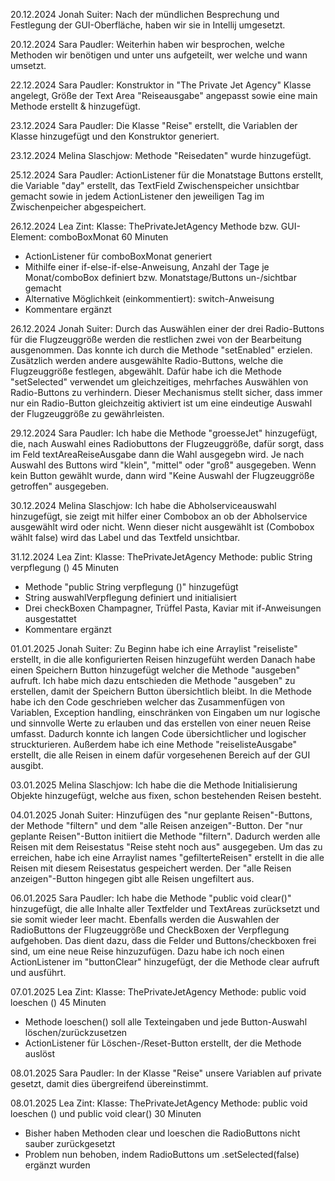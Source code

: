 20.12.2024 Jonah Suiter:
Nach der mündlichen Besprechung und Festlegung der GUI-Oberfläche, haben wir sie in Intellij umgesetzt.

 
20.12.2024 Sara Paudler:
Weiterhin haben wir besprochen, welche Methoden wir benötigen und unter uns aufgeteilt, wer welche und wann umsetzt.

 
22.12.2024 Sara Paudler:
Konstruktor in "The Private Jet Agency" Klasse angelegt, Größe der Text Area "Reiseausgabe" angepasst sowie eine main Methode erstellt & hinzugefügt.

23.12.2024 Sara Paudler:
Die Klasse "Reise" erstellt, die Variablen der Klasse hinzugefügt und den Konstruktor generiert.

23.12.2024 Melina Slaschjow:
Methode "Reisedaten" wurde hinzugefügt.

25.12.2024 Sara Paudler:
ActionListener für die Monatstage Buttons erstellt, die Variable "day" erstellt, das TextField Zwischenspeicher unsichtbar gemacht sowie in jedem ActionListener den jeweiligen Tag im Zwischenpeicher abgespeichert.

26.12.2024 Lea Zint:
Klasse: ThePrivateJetAgency
Methode bzw. GUI-Element: comboBoxMonat
60 Minuten
- ActionListener für comboBoxMonat generiert
- Mithilfe einer if-else-if-else-Anweisung, Anzahl der Tage je Monat/comboBox definiert bzw. Monatstage/Buttons un-/sichtbar gemacht
- Alternative Möglichkeit (einkommentiert): switch-Anweisung
- Kommentare ergänzt

26.12.2024 Jonah Suiter:
Durch das Auswählen einer der drei Radio-Buttons für die Flugzeuggröße werden die restlichen zwei von der Bearbeitung ausgenommen. Das konnte ich durch die Methode "setEnabled" erzielen. Zusätzlich werden andere ausgewählte Radio-Buttons, welche die Flugzeuggröße festlegen, abgewählt. Dafür habe ich die Methode "setSelected" verwendet um gleichzeitiges, mehrfaches Auswählen von Radio-Buttons zu verhindern. Dieser Mechanismus stellt sicher, dass immer nur ein Radio-Button gleichzeitig aktiviert ist um eine eindeutige Auswahl der Flugzeuggröße zu gewährleisten.

29.12.2024 Sara Paudler:
Ich habe die Methode "groesseJet" hinzugefügt, die, nach Auswahl eines Radiobuttons der Flugzeuggröße, dafür sorgt, dass im Feld textAreaReiseAusgabe dann die Wahl ausgegebn wird. Je nach Auswahl des Buttons wird "klein", "mittel" oder "groß" ausgegeben. Wenn kein Button gewählt wurde, dann wird "Keine Auswahl der Flugzeuggröße getroffen" ausgegeben.

30.12.2024 Melina Slaschjow:
Ich habe die Abholserviceauswahl hinzugefügt, sie zeigt mit hilfer einer Combobox an ob der Abholservice ausgewählt wird oder nicht. Wenn dieser nicht ausgewählt ist (Combobox wählt false) wird das Label und das Textfeld unsichtbar.

31.12.2024 Lea Zint:
Klasse: ThePrivateJetAgency
Methode: public String verpflegung ()
45 Minuten
- Methode "public String verpflegung ()" hinzugefügt
- String auswahlVerpflegung definiert und initialisiert
- Drei checkBoxen Champagner, Trüffel Pasta, Kaviar mit if-Anweisungen ausgestattet
- Kommentare ergänzt

01.01.2025 Jonah Suiter:
Zu Beginn habe ich eine Arraylist "reiseliste" erstellt, in die alle konfigurierten Reisen hinzugefüht werden
Danach habe einen Speichern Button hinzugefügt welcher die Methode "ausgeben" aufruft.
Ich habe mich dazu entschieden die Methode "ausgeben" zu erstellen, damit der Speichern Button übersichtlich bleibt. In die Methode habe ich den Code geschrieben welcher das Zusammenfügen von Variablen, Exception handling, einschränken von Eingaben um nur logische und sinnvolle Werte zu erlauben und das erstellen von einer neuen Reise umfasst. Dadurch konnte ich langen Code übersichtlicher und logischer struckturieren. Außerdem habe ich eine Methode "reiselisteAusgabe" erstellt, die alle Reisen in einem dafür vorgesehenen Bereich auf der GUI ausgibt.

03.01.2025 Melina Slaschjow:
Ich habe die die Methode Initialisierung Objekte hinzugefügt, welche aus fixen, schon bestehenden Reisen besteht.

04.01.2025 Jonah Suiter:
Hinzufügen des "nur geplante Reisen"-Buttons, der Methode "filtern" und dem "alle Reisen anzeigen"-Button. Der "nur geplante Reisen"-Button initiiert die Methode "filtern". Dadurch werden alle Reisen mit dem Reisestatus "Reise steht noch aus" ausgegeben. Um das zu erreichen, habe ich eine Arraylist names "gefilterteReisen" erstellt in die alle Reisen mit diesem Reisestatus gespeichert werden. Der "alle Reisen anzeigen"-Button hingegen gibt alle Reisen ungefiltert aus.

06.01.2025 Sara Paudler:
Ich habe die Methode "public void clear()" hinzugefügt, die alle Inhalte aller Textfelder und TextAreas zurücksetzt und sie somit wieder leer macht. Ebenfalls werden die Auswahlen der RadioButtons der Flugzeuggröße und CheckBoxen der Verpflegung aufgehoben. Das dient dazu, dass die Felder und Buttons/checkboxen frei sind, um eine neue Reise hinzuzufügen. Dazu habe ich noch einen ActionListener im "buttonClear" hinzugefügt, der die Methode clear aufruft und ausführt. 

07.01.2025 Lea Zint:
Klasse: ThePrivateJetAgency
Methode: public void loeschen ()
45 Minuten
- Methode loeschen() soll alle Texteingaben und jede Button-Auswahl löschen/zurückzusetzen
- ActionListener für Löschen-/Reset-Button erstellt, der die Methode auslöst

08.01.2025 Sara Paudler:
In der Klasse "Reise" unsere Variablen auf private gesetzt, damit dies übergreifend übereinstimmt.

08.01.2025 Lea Zint:
Klasse: ThePrivateJetAgency
Methode: public void loeschen () und public void clear()
30 Minuten
- Bisher haben Methoden clear und loeschen die RadioButtons nicht sauber zurückgesetzt
- Problem nun behoben, indem RadioButtons um .setSelected(false) ergänzt wurden
